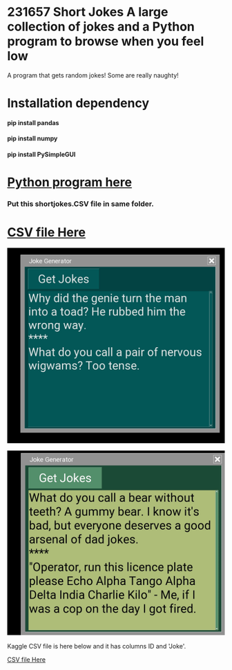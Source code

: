 # 231657 Short Jokes A large collection of jokes and a Python program to browse when you feel low

A program that gets random jokes! Some are really naughty!

# Installation dependency 

#### pip install pandas
#### pip install numpy
#### pip install PySimpleGUI 


# [Python program here](https://github.com/kephalian/231657-Short-Jokes/blob/main/jokes%20GUI.py)

### Put this shortjokes.CSV file in same folder.
# [CSV file Here](https://github.com/kephalian/231657-Short-Jokes/blob/main/shortjokes.csv)

![SCREENSHIT1](https://github.com/kephalian/231657-Short-Jokes/blob/main/Screenshot_20231225-204841_Pydroid%203.png)

![screenshit2](https://github.com/kephalian/231657-Short-Jokes/blob/main/Screenshot_20231225-204916_Pydroid%203.png)

Kaggle CSV file is here below and it has columns ID and 'Joke'.

[CSV file Here](https://github.com/kephalian/231657-Short-Jokes/blob/main/shortjokes.csv)

